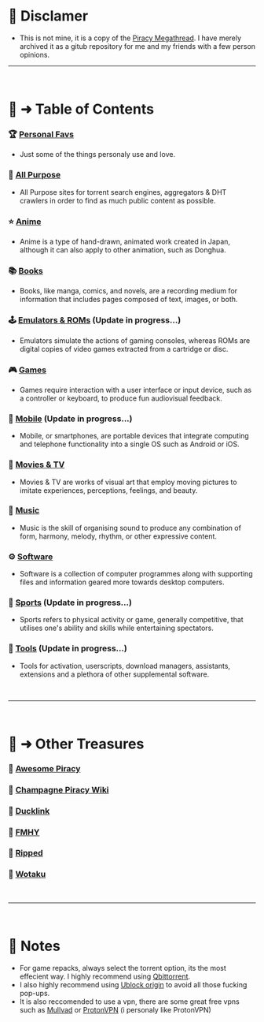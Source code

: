 # 🚨 Disclamer
- This is not mine, it is a copy of the [Piracy Megathread](https://rentry.org/megathread). I have merely archived it as a gitub repository for me and my friends with a few person opinions.
&nbsp;

---

&nbsp;
# 📝 ➜ Table of Contents

### 🏆 [Personal Favs](https://github.com/binary-pumpkin/AhoyV1/tree/main/Megathread/Personal%20Favs)
- Just some of the things personaly use and love.

### 🧭 [All Purpose](https://github.com/binary-pumpkin/AhoyV1/tree/main/Megathread/All%20Purpose)
- All Purpose sites for torrent search engines, aggregators & DHT crawlers in order to find as much public content as possible.

### ⭐ [Anime](https://github.com/binary-pumpkin/AhoyV1/tree/main/Megathread/Anime) 
- Anime is a type of hand-drawn, animated work created in Japan, although it can also apply to other animation, such as Donghua.

### 📚 [Books](https://github.com/binary-pumpkin/AhoyV1/tree/main/Megathread/Books)
- Books, like manga, comics, and novels, are a recording medium for information that includes pages composed of text, images, or both.

### 🕹️ [Emulators & ROMs](https://github.com/binary-pumpkin/AhoyV1/tree/main/Megathread/Emulators%20%26%20ROMs) (Update in progress...)
- Emulators simulate the actions of gaming consoles, whereas ROMs are digital copies of video games extracted from a cartridge or disc.

### 🎮 [Games](https://github.com/binary-pumpkin/AhoyV1/tree/main/Megathread/Games)
- Games require interaction with a user interface or input device, such as a controller or keyboard, to produce fun audiovisual feedback.

### 📱 [Mobile](https://github.com/binary-pumpkin/AhoyV1/tree/main/Megathread/Mobile) (Update in progress...)
- Mobile, or smartphones, are portable devices that integrate computing and telephone functionality into a single OS such as Android or iOS.

### 🎦 [Movies & TV](https://github.com/binary-pumpkin/AhoyV1/tree/main/Megathread/Movies%20%26%20TV)
- Movies & TV are works of visual art that employ moving pictures to imitate experiences, perceptions, feelings, and beauty.

### 🎹 [Music](https://github.com/binary-pumpkin/AhoyV1/tree/main/Megathread/Music)
- Music is the skill of organising sound to produce any combination of form, harmony, melody, rhythm, or other expressive content.

### ⚙️ [Software](https://github.com/binary-pumpkin/AhoyV1/tree/main/Megathread/Software)
- Software is a collection of computer programmes along with supporting files and information geared more towards desktop computers.

### 👟 [Sports](https://github.com/binary-pumpkin/AhoyV1/tree/main/Megathread/Sports) (Update in progress...)
- Sports refers to physical activity or game, generally competitive, that utilises one's ability and skills while entertaining spectators.

### 🧰 [Tools](https://github.com/binary-pumpkin/AhoyV1/tree/main/Megathread/Tools) (Update in progress...)
- Tools for activation, userscripts, download managers, assistants, extensions and a plethora of other supplemental software.

&nbsp;

---

&nbsp;

# 📑 ➜ Other Treasures

### 📁 [Awesome Piracy](https://binary-pumpkin.github.io/awesome-piracy/)
### 📁 [Champagne Piracy Wiki](https://champagne.pages.dev/)
### 📁 [Ducklink](https://ducklink.pages.dev/)
### 📁 [FMHY](https://fmhy.pages.dev/)
### 📁 [Ripped](https://ripped.guide/)
### 📁 [Wotaku](https://wotaku.pages.dev/)

&nbsp;

---

&nbsp;

# 📝  Notes
- For game repacks, always select the torrent option, its the most effecient way. I highly recommend using [Qbittorrent](https://www.qbittorrent.org/download).
- I also highly recommend using [Ublock origin](https://chrome.google.com/webstore/detail/ublock-origin/cjpalhdlnbpafiamejdnhcphjbkeiagm) to avoid all those fucking pop-ups.
- It is also reccomended to use a vpn, there are some great free vpns such as [Mullvad](https://mullvad.net/) or [ProtonVPN](https://protonvpn.com/) (i personaly like ProtonVPN)
